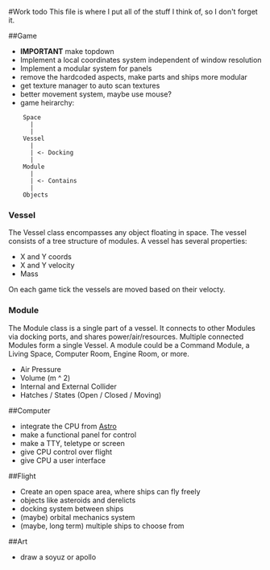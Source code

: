 #Work todo
This file is where I put all of the stuff I think of, so I don't forget it.

##Game

* **IMPORTANT** make topdown
* Implement a local coordinates system independent of window resolution
* Implement a modular system for panels
* remove the hardcoded aspects, make parts and ships more modular
* get texture manager to auto scan textures
* better movement system, maybe use mouse?
* game heirarchy:
```
    Space
      |
      |
    Vessel
      |
      | <- Docking
      |
    Module
      |
      | <- Contains
      |
    Objects
```

### Vessel
The Vessel class encompasses any object floating in space. The vessel
consists of a tree structure of modules. A vessel has several properties:

* X and Y coords
* X and Y velocity
* Mass

On each game tick the vessels are moved based on their velocty.

### Module
The Module class is a single part of a vessel. It connects to other
Modules via docking ports, and shares power/air/resources. Multiple
connected Modules form a single Vessel. A module could be a Command Module, 
a Living Space, Computer Room, Engine Room, or more.

* Air Pressure
* Volume (m ^ 2)
* Internal and External Collider
* Hatches / States (Open / Closed / Moving)

##Computer
* integrate the CPU from [Astro](https://github.com/Goerofmuns/Astro)
* make a functional panel for control
* make a TTY, teletype or screen
* give CPU control over flight
* give CPU a user interface

##Flight
* Create an open space area, where ships can fly freely
* objects like asteroids and derelicts
* docking system between ships
* (maybe) orbital mechanics system
* (maybe, long term) multiple ships to choose from

##Art
* draw a soyuz or apollo

